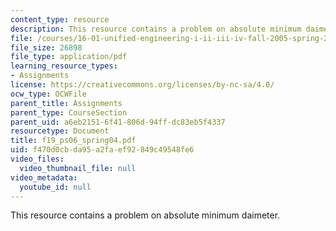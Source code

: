```yaml
---
content_type: resource
description: This resource contains a problem on absolute minimum daimeter.
file: /courses/16-01-unified-engineering-i-ii-iii-iv-fall-2005-spring-2006/f470d0cbda95a2faef92849c49548fe6_f19_ps06_spring04.pdf
file_size: 26898
file_type: application/pdf
learning_resource_types:
- Assignments
license: https://creativecommons.org/licenses/by-nc-sa/4.0/
ocw_type: OCWFile
parent_title: Assignments
parent_type: CourseSection
parent_uid: a6eb2151-6f41-806d-94ff-dc83eb5f4337
resourcetype: Document
title: f19_ps06_spring04.pdf
uid: f470d0cb-da95-a2fa-ef92-849c49548fe6
video_files:
  video_thumbnail_file: null
video_metadata:
  youtube_id: null
---
```

This resource contains a problem on absolute minimum daimeter.